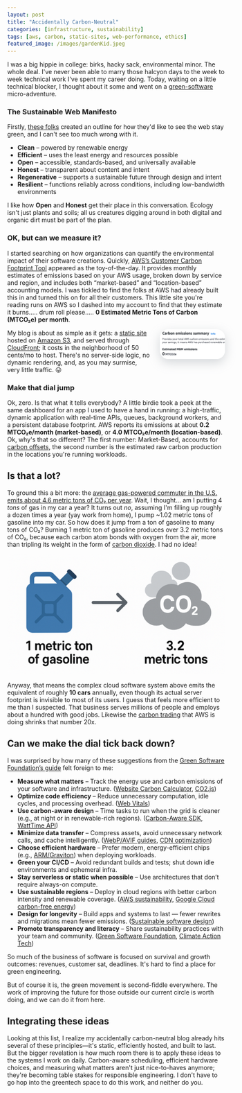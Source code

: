 ```yaml
---
layout: post
title: "Accidentally Carbon-Neutral"
categories: [infrastructure, sustainability]
tags: [aws, carbon, static-sites, web-performance, ethics]
featured_image: /images/gardenKid.jpeg
---
```


I was a big hippie in college: birks, hacky sack, environmental minor. The whole deal. I've never been able to marry those halcyon days to the week to week technical work I've spent my career doing. Today, waiting on a little technical blocker, I thought about it some and went on a [green-software](https://greensoftware.foundation/) micro-adventure.
<!--more--> 

### The Sustainable Web Manifesto
Firstly, [these folks](https://www.sustainablewebmanifesto.com/) created an outline for how they'd like to see the web stay green, and I can't see too much wrong with it.
- **Clean** – powered by renewable energy  
- **Efficient** – uses the least energy and resources possible  
- **Open** – accessible, standards-based, and universally available  
- **Honest** – transparent about content and intent  
- **Regenerative** – supports a sustainable future through design and intent  
- **Resilient** – functions reliably across conditions, including low-bandwidth environments

I like how **Open** and **Honest** get their place in this conversation. Ecology isn't just plants and soils; all us creatures digging around in both digital and organic dirt must be part of the plan. 

### OK, but can we measure it?
I started searching on how organizations can quantify the environmental impact of their software creations. Quickly, [AWS’s Customer Carbon Footprint Tool](https://aws.amazon.com/blogs/aws/new-customer-carbon-footprint-tool/) appeared as the toy-of-the-day. It provides monthly estimates of emissions based on your AWS usage, broken down by service and region, and includes both “market-based” and “location-based” accounting models. I was tickled to find the folks at AWS had already built this in and turned this on for all their customers. This little site you're reading runs on AWS so I dashed into my account to find that they estimate it burns..... drum roll please..... **0 Estimated Metric Tons of Carbon (MTCO₂e) per month**.


<img src="/images/0emissions.png"
    style="float:right;width:30%;border-radius:20px;box-shadow: rgba(149, 157, 165, 0.4) 0px 8px 24px; margin-left: 20px;"
    alt="Carbon Neutral!" />
    

My blog is about as simple as it gets: a [static site](https://jamstack.org/what-is-jamstack/) hosted on [Amazon S3](https://aws.amazon.com/s3/), and served through [CloudFront](https://aws.amazon.com/cloudfront/); it costs in the neighborhood of 50 cents/mo to host. There's no server-side logic, no dynamic rendering, and, as you may surmise, very little traffic. 😜

### Make that dial jump
Ok, zero. Is that what it tells everybody? A little birdie took a peek at the same dashboard for an app I used to have a hand in running: a high-traffic, dynamic application with real-time APIs, queues, background workers, and a persistent database footprint. AWS reports its emissions at about **0.2 MTCO₂e/month (market-based)**, or **4.0 MTCO₂e/month (location-based)**. Ok, why's that so different? The first number: Market-Based, accounts for [carbon offsets](https://www.epa.gov/climateleadership/scope-3-inventory-guidance), the second number is the estimated raw carbon production in the locations you're running workloads.

## Is that a lot?
To ground this a bit more: the [average gas-powered commuter in the U.S. emits about 4.6 metric tons of CO₂ per year](https://www.epa.gov/greenvehicles/greenhouse-gas-emissions-typical-passenger-vehicle). Wait, I thought... am I putting 4 *tons* of gas in my car a year? It turns out *no*, assuming I'm filling up roughly a dozen times a year (yay work from home), I pump ~1.02 metric tons of gasoline into my car. So how does it jump from a ton of gasoline to many tons of CO₂? Burning 1 metric ton of gasoline produces over 3.2 metric tons of CO₂, because each carbon atom bonds with oxygen from the air, more than tripling its weight in the form of [carbon dioxide](https://www.epa.gov/ghgemissions/overview-greenhouse-gases#carbon-dioxide). I had no idea!

![Gasoline gains weight when it's burned!](/images/32carbon.png)

Anyway, that means the complex cloud software system above emits the equivalent of roughly **10 cars** annually, even though its actual server footprint is invisible to most of its users. I guess that feels more efficient to me than I suspected. That business serves millions of people and employs about a hundred with good jobs. Likewise the [carbon trading](https://www.epa.gov/climateleadership/scope-3-inventory-guidance) that AWS is doing shrinks that number 20x.


## Can we make the dial tick back down?
I was surprised by how many of these suggestions from the [Green Software Foundation’s guide](https://greensoftware.foundation/articles/10-recommendations-for-green-software-development) felt foreign to me:

- **Measure what matters** – Track the energy use and carbon emissions of your software and infrastructure. ([Website Carbon Calculator](https://www.websitecarbon.com/), [CO2.js](https://github.com/thegreenwebfoundation/co2.js))
- **Optimize code efficiency** – Reduce unnecessary computation, idle cycles, and processing overhead. ([Web Vitals](https://web.dev/vitals/))
- **Use carbon-aware design** – Time tasks to run when the grid is cleaner (e.g., at night or in renewable-rich regions). ([Carbon-Aware SDK](https://github.com/Green-Software-Foundation/carbon-aware-sdk), [WattTime API](https://www.watttime.org/api-documentation/))
- **Minimize data transfer** – Compress assets, avoid unnecessary network calls, and cache intelligently. ([WebP/AVIF guides](https://web.dev/serve-images-webp/), [CDN optimization](https://developers.cloudflare.com/cache/))
- **Choose efficient hardware** – Prefer modern, energy-efficient chips (e.g., [ARM/Graviton](https://aws.amazon.com/ec2/graviton/)) when deploying workloads.
- **Green your CI/CD** – Avoid redundant builds and tests; shut down idle environments and ephemeral infra.
- **Stay serverless or static when possible** – Use architectures that don’t require always-on compute.
- **Use sustainable regions** – Deploy in cloud regions with better carbon intensity and renewable coverage. ([AWS sustainability](https://sustainability.aboutamazon.com/about/the-cloud), [Google Cloud carbon-free energy](https://cloud.google.com/sustainability/region-carbon))
- **Design for longevity** – Build apps and systems to last — fewer rewrites and migrations mean fewer emissions. ([Sustainable software design](https://principles.green/))
- **Promote transparency and literacy** – Share sustainability practices with your team and community. ([Green Software Foundation](https://greensoftware.foundation/), [Climate Action Tech](https://climateaction.tech/))

So much of the business of software is focused on survival and growth outcomes: revenues, customer sat, deadlines. It's hard to find a place for green engineering. 

But of course it is, the green movement is second-fiddle everywhere. The work of improving the future for those outside our current circle is worth doing, and we can do it from here.

## Integrating these ideas
Looking at this list, I realize my accidentally carbon-neutral blog already hits several of these principles—it's static, efficiently hosted, and built to last. But the bigger revelation is how much room there is to apply these ideas to the systems I work on daily. Carbon-aware scheduling, efficient hardware choices, and measuring what matters aren't just nice-to-haves anymore; they're becoming table stakes for responsible engineering. I don't have to go hop into the greentech space to do this work, and neither do you.